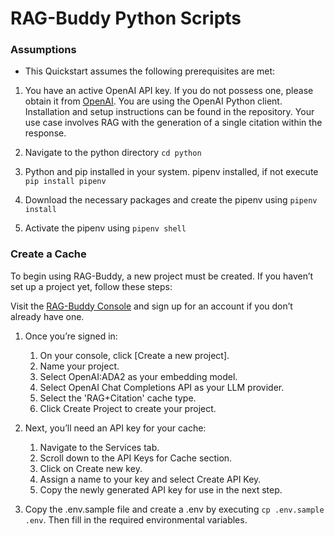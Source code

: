 # RAG-Buddy Python Scripts

### Assumptions
- This Quickstart assumes the following prerequisites are met:

1. You have an active OpenAI API key. If you do not possess one, please obtain it from [OpenAI]('https://platform.openai.com/api-keys').
You are using the OpenAI Python client. Installation and setup instructions can be found in the repository.
Your use case involves RAG with the generation of a single citation within the response.

2. Navigate to the python directory `cd python`

3. Python and pip installed in your system.
pipenv installed, if not execute `pip install pipenv`

4. Download the necessary packages and create the pipenv using `pipenv install`

5. Activate the pipenv using `pipenv shell`

### Create a Cache
To begin using RAG-Buddy, a new project must be created. If you haven’t set up a project yet, follow these steps:

Visit the [RAG-Buddy Console]('https://www.ragbuddy.ai/') and sign up for an account if you don’t already have one.

 1. Once you’re signed in:

    1. On your console, click [Create a new project].
    2. Name your project.
    3. Select OpenAI:ADA2 as your embedding model.
    4. Select OpenAI Chat Completions API as your LLM provider.
    5. Select the 'RAG+Citation' cache type.
    6. Click Create Project to create your project.

2. Next, you’ll need an API key for your cache:

    1. Navigate to the Services tab.
    2. Scroll down to the API Keys for Cache section.
    3. Click on Create new key.
    4. Assign a name to your key and select Create API Key.
    5. Copy the newly generated API key for use in the next step.

3. Copy the .env.sample file and create a .env by executing `cp .env.sample .env`.
Then fill in the required environmental variables.